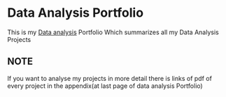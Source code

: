 # Data Analysis Portfolio

This is my [Data analysis](https://drive.google.com/file/d/1LR8okJxmIxnYmPAy4DX4ekXEgi28Ra9A/view?usp=share_link) Portfolio Which summarizes all my Data Analysis Projects

## NOTE
If you want to analyse my projects in more detail there is links of pdf of every project in the appendix(at last page of data analysis Portfolio)
